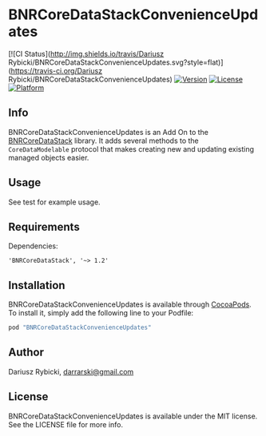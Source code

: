# BNRCoreDataStackConvenienceUpdates

[![CI Status](http://img.shields.io/travis/Dariusz Rybicki/BNRCoreDataStackConvenienceUpdates.svg?style=flat)](https://travis-ci.org/Dariusz Rybicki/BNRCoreDataStackConvenienceUpdates)
[![Version](https://img.shields.io/cocoapods/v/BNRCoreDataStackConvenienceUpdates.svg?style=flat)](http://cocoapods.org/pods/BNRCoreDataStackConvenienceUpdates)
[![License](https://img.shields.io/cocoapods/l/BNRCoreDataStackConvenienceUpdates.svg?style=flat)](http://cocoapods.org/pods/BNRCoreDataStackConvenienceUpdates)
[![Platform](https://img.shields.io/cocoapods/p/BNRCoreDataStackConvenienceUpdates.svg?style=flat)](http://cocoapods.org/pods/BNRCoreDataStackConvenienceUpdates)

## Info

BNRCoreDataStackConvenienceUpdates is an Add On to the [BNRCoreDataStack](https://github.com/bignerdranch/CoreDataStack) library. It adds several methods to the `CoreDataModelable` protocol that makes creating new and updating existing managed objects easier.

## Usage

See test for example usage.

## Requirements

Dependencies:

```
'BNRCoreDataStack', '~> 1.2'
```

## Installation

BNRCoreDataStackConvenienceUpdates is available through [CocoaPods](http://cocoapods.org). To install
it, simply add the following line to your Podfile:

```ruby
pod "BNRCoreDataStackConvenienceUpdates"
```

## Author

Dariusz Rybicki, darrarski@gmail.com

## License

BNRCoreDataStackConvenienceUpdates is available under the MIT license. See the LICENSE file for more info.
